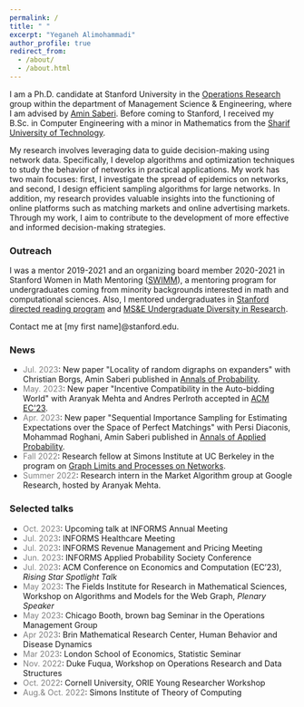 ```yaml
---
permalink: /
title: " "
excerpt: "Yeganeh Alimohammadi"
author_profile: true
redirect_from: 
  - /about/
  - /about.html
---
```


I am a Ph.D. candidate at Stanford University in the  [Operations Research](https://or.stanford.edu/) group within the department of Management Science & Engineering, where I am advised by [Amin Saberi](http://stanford.edu/~saberi/). 
Before coming to Stanford, I received my B.Sc. in Computer Engineering with a minor in Mathematics from the [Sharif University of Technology](http://www.en.sharif.edu/).





My research involves leveraging data to guide decision-making using network data. Specifically, I develop algorithms and optimization techniques to study the behavior of networks in practical applications. My work has two main focuses: first, I investigate the spread of epidemics on networks, and second, I design efficient sampling algorithms for large networks. In addition, my research provides valuable insights into the functioning of online platforms such as matching markets and online advertising markets. Through my work, I aim to contribute to the development of more effective and informed decision-making strategies.







### Outreach
I was a mentor 2019-2021 and an organizing board member 2020-2021  in Stanford Women in Math Mentoring ([SWIMM](http://swimm.stanford.edu/)), a mentoring program for undergraduates coming from minority backgrounds interested in math and computational sciences. Also, I mentored undergraduates in [Stanford directed reading program]() and [MS&E Undergraduate Diversity in Research](https://sites.google.com/stanford.edu/msande-inclusion/diversity-in-research?authuser=0). 


Contact me at \[my first name\]@stanford.edu.

### News

- <span style="color: gray">Jul. 2023</span>: New paper "Locality of random digraphs on expanders" with Christian Borgs, Amin Saberi published in [Annals of Probability](https://projecteuclid.org/journals/annals-of-probability/volume-51/issue-4/Locality-of-random-digraphs-on-expanders/10.1214/22-AOP1618.short).
- <span style="color: gray">May. 2023</span>: New paper "Incentive Compatibility in the Auto-bidding World" with Aranyak Mehta and Andres Perlroth accepted in [ACM EC'23](https://yalimohammadi.github.io/files/Auto_bidding_is_not_IC_jul7.pdf).
- <span style="color: gray">Apr. 2023</span>: New paper "Sequential Importance Sampling for Estimating Expectations over the Space of Perfect Matchings" with Persi Diaconis, Mohammad Roghani, Amin Saberi published in [Annals of Applied Probability](https://projecteuclid.org/journals/annals-of-applied-probability/volume-33/issue-2/Sequential-importance-sampling-for-estimating-expectations-over-the-space-of/10.1214/22-AAP1834.short).
- <span style="color: gray">Fall 2022</span>: Research fellow at Simons Institute at UC Berkeley in the program on [Graph Limits and Processes on Networks](https://simons.berkeley.edu/programs/graph2022).
- <span style="color: gray">Summer 2022</span>: Research intern in the Market Algorithm group at Google Research, hosted by Aranyak Mehta.

### Selected talks
- <span style="color: gray">Oct. 2023</span>: Upcoming talk at INFORMS Annual Meeting
- <span style="color: gray">Jul. 2023</span>: INFORMS Healthcare Meeting
- <span style="color: gray">Jul. 2023</span>: INFORMS Revenue Management and Pricing Meeting
- <span style="color: gray">Jun. 2023</span>: INFORMS Applied Probability Society Conference
- <span style="color: gray">Jul. 2023</span>: ACM Conference on Economics and Computation (EC’23), *Rising Star Spotlight Talk*
- <span style="color: gray">May 2023</span>:  The Fields Institute for Research in Mathematical Sciences, Workshop on Algorithms and Models for the Web Graph, *Plenary Speaker*
- <span style="color: gray">May 2023</span>: Chicago Booth, brown bag Seminar in the Operations Management Group
- <span style="color: gray">Apr 2023</span>: Brin Mathematical Research Center, Human Behavior and Disease Dynamics
- <span style="color: gray">Mar 2023</span>: London School of Economics, Statistic Seminar
- <span style="color: gray">Nov. 2022</span>: Duke Fuqua, Workshop on Operations Research and Data Structures
- <span style="color: gray">Oct. 2022</span>: Cornell University, ORIE Young Researcher Workshop
- <span style="color: gray">Aug.& Oct. 2022</span>: Simons Institute of Theory of Computing



